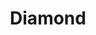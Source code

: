 ---
title: Diamond
price: R150 000
limit: 1
logo: diamond.png
large-logo: diamond-large.png
logo_size: 150

# Expo info
expo: yes
expo_space: 6x3m
watercooler: yes
banners: 4
stand: 555_ Dev Conference 2020_ CPT_ DIAMOND 6 X 3_B.pdf
furniture: Standard with the larger conversation table with 5 chairs. Additional furniture options are available at a extra cost
stand_style: Tension fabric

#benefits
delegateDB: yes
speakerSlot: yes
passes: 5
discount_disabled: false

brand_benefits:
    - Logo on podium in keynote room
    - Logo on hanging banners in keynote room
    - Logo on laptop sticker which will be placed in delegate bags

exclusive:
    - Exclusive logo branding on delegate hoodies
    - Exclusive brand exposure at post event function
sold_out: no
order: 10
---